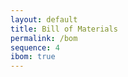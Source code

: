 ```yaml
---
layout: default
title: Bill of Materials
permalink: /bom
sequence: 4
ibom: true
---
```


<!--

======= How to generate BOM ======

    1. Generate a new Netlist
    2. Generate a new *.xml file
        Remove all BOM plugins -> Add BOM plugin "bom_csv_grouped_by_value" -> Click Generate
    3. Check all columns of BOM
    4. Generate `bill_of_materials.csv` and `bom.json`
        ```
        make bom
        make stats
        ```
    5. Check /bom URL
        ```
        make
        ```
    6. Add extra BOM items in `bill_of_materials.csv` manually
        Battery
        Antenna
        Screw, nuts, spacers
        SWD programming cable

======= How to generate iBOM ======
    1. Ensure Netlist and XML files are latest
    2. Go to PCB Layout
    3. Click iBOM menu item
    4. Change the directory in General > Directory > /hutscape/{PROJECT}/bom/
    5. Show first pin in Html default > Check "Highlight first pin"
    6. Add DNP as a column in Extra fields > Check "DNP"
    7. Generate ibom.html by clickign "Generate BOM"

====== How to generate BOM Stats file _data/bom.json ======

    1. make stats
-->
